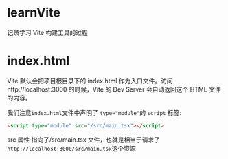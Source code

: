 # learnVite

记录学习 Vite 构建工具的过程

# index.html

Vite 默认会把项目根目录下的 index.html 作为入口文件。访问 http://localhost:3000 的时候，Vite 的 Dev Server 会自动返回这个 HTML 文件的内容。

我们注意`index.html`文件中声明了 `type="module"`的 `script` 标签:

```html
<script type="module" src="/src/main.tsx"></script>
```

src 属性 指向了/src/main.tsx 文件，也就是相当于请求了 `http://localhost:3000/src/main.tsx`这个资源
